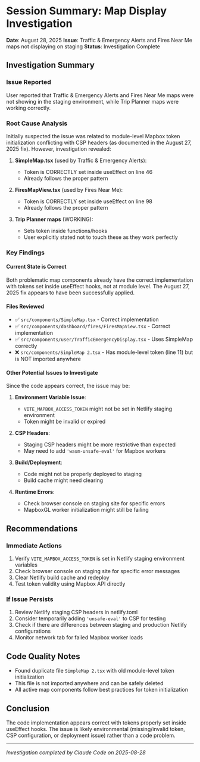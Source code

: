 # Session Summary: Map Display Investigation
**Date**: August 28, 2025
**Issue**: Traffic & Emergency Alerts and Fires Near Me maps not displaying on staging
**Status**: Investigation Complete

## Investigation Summary

### Issue Reported
User reported that Traffic & Emergency Alerts and Fires Near Me maps were not showing in the staging environment, while Trip Planner maps were working correctly.

### Root Cause Analysis

Initially suspected the issue was related to module-level Mapbox token initialization conflicting with CSP headers (as documented in the August 27, 2025 fix). However, investigation revealed:

1. **SimpleMap.tsx** (used by Traffic & Emergency Alerts):
   - Token is CORRECTLY set inside useEffect on line 46
   - Already follows the proper pattern

2. **FiresMapView.tsx** (used by Fires Near Me):
   - Token is CORRECTLY set inside useEffect on line 98
   - Already follows the proper pattern

3. **Trip Planner maps** (WORKING):
   - Sets token inside functions/hooks
   - User explicitly stated not to touch these as they work perfectly

### Key Findings

#### Current State is Correct
Both problematic map components already have the correct implementation with tokens set inside useEffect hooks, not at module level. The August 27, 2025 fix appears to have been successfully applied.

#### Files Reviewed
- ✅ `src/components/SimpleMap.tsx` - Correct implementation
- ✅ `src/components/dashboard/fires/FiresMapView.tsx` - Correct implementation
- ✅ `src/components/user/TrafficEmergencyDisplay.tsx` - Uses SimpleMap correctly
- ❌ `src/components/SimpleMap 2.tsx` - Has module-level token (line 11) but is NOT imported anywhere

#### Other Potential Issues to Investigate

Since the code appears correct, the issue may be:

1. **Environment Variable Issue**:
   - `VITE_MAPBOX_ACCESS_TOKEN` might not be set in Netlify staging environment
   - Token might be invalid or expired

2. **CSP Headers**:
   - Staging CSP headers might be more restrictive than expected
   - May need to add `'wasm-unsafe-eval'` for Mapbox workers

3. **Build/Deployment**:
   - Code might not be properly deployed to staging
   - Build cache might need clearing

4. **Runtime Errors**:
   - Check browser console on staging site for specific errors
   - MapboxGL worker initialization might still be failing

## Recommendations

### Immediate Actions
1. Verify `VITE_MAPBOX_ACCESS_TOKEN` is set in Netlify staging environment variables
2. Check browser console on staging site for specific error messages
3. Clear Netlify build cache and redeploy
4. Test token validity using Mapbox API directly

### If Issue Persists
1. Review Netlify staging CSP headers in netlify.toml
2. Consider temporarily adding `'unsafe-eval'` to CSP for testing
3. Check if there are differences between staging and production Netlify configurations
4. Monitor network tab for failed Mapbox worker loads

## Code Quality Notes
- Found duplicate file `SimpleMap 2.tsx` with old module-level token initialization
- This file is not imported anywhere and can be safely deleted
- All active map components follow best practices for token initialization

## Conclusion
The code implementation appears correct with tokens properly set inside useEffect hooks. The issue is likely environmental (missing/invalid token, CSP configuration, or deployment issue) rather than a code problem.

---
*Investigation completed by Claude Code on 2025-08-28*